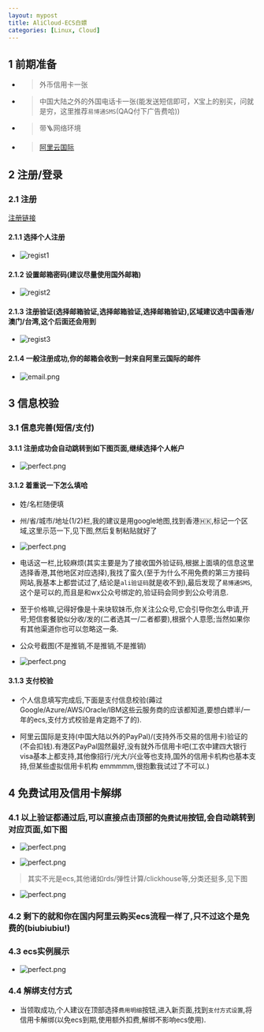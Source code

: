```yaml
---
layout: mypost
title: AliCloud-ECS白嫖
categories: [Linux, Cloud]
---
```


## 1 前期准备

+ > 外币信用卡一张
+ > 中国大陆之外的外国电话卡一张(能发送短信即可，X宝上的别买，问就是穷，这里推荐`易博通SMS`(QAQ付下广告费哈))
+ > 带🪜网络环境
+ > [阿里云国际](https://www.alibabacloud.com/)

## 2 注册/登录

### 2.1 注册

[注册链接](https://account.alibabacloud.com/register/intl_register.htm?spm=a3c0i.7919406.6791778070.59.72d82129RKAUKS&oauth_callback=https%3A%2F%2Fwww.alibabacloud.com%2Fzh&lang=zh)

#### 2.1.1 选择个人注册

+ ![regist1](/posts/2020/12/09/regist1.png)

#### 2.1.2 设置邮箱密码(建议尽量使用国外邮箱)

+ ![regist2](/posts/2020/12/09/regist2.png)

#### 2.1.3 注册验证(选择邮箱验证,选择邮箱验证,选择邮箱验证),区域建议选中国香港/澳门/台湾,这个后面还会用到

+ ![regist3](/posts/2020/12/09/regist3.png)

#### 2.1.4 一般注册成功,你的邮箱会收到一封来自阿里云国际的邮件

+ ![email.png](/posts/2020/12/09/email.png)

## 3 信息校验

### 3.1 信息完善(短信/支付)

#### 3.1.1 注册成功会自动跳转到如下图页面,继续选择个人帐户

+ ![perfect.png](/posts/2020/12/09/perfect.png)

#### 3.1.2 着重说一下怎么填哈

+ 姓/名栏随便填

+ 州/省/城市/地址(1/2)栏,我的建议是用google地图,找到香港🇭🇰,标记一个区域,这里示范一下,见下图,然后复制粘贴就好了 

+ ![perfect.png](/posts/2020/12/09/map.png)

+ 电话这一栏,比较麻烦(其实主要是为了接收国外验证码,根据上面填的信息这里选择香港,其他地区对应选择),我找了蛮久(至于为什么不用免费的第三方接码网站,我基本上都尝试过了,结论是`ali验证码`就是收不到),最后发现了`易博通SMS`,这个是可以的,而且是和wx公众号绑定的,验证码会同步到公众号消息.

+ 至于价格嘛,记得好像是十来块软妹币,你关注公众号,它会引导你怎么申请,开号;短信套餐貌似分收/发的(二者选其一/二者都要),根据个人意愿;当然如果你有其他渠道你也可以忽略这一条.

+ 公众号截图(不是推销,不是推销,不是推销) 

+ ![perfect.png](/posts/2020/12/09/sms.png)

#### 3.1.3 支付校验

+ 个人信息填写完成后,下面是支付信息校验(薅过Google/Azure/AWS/Oracle/IBM这些云服务商的应该都知道,要想白嫖半/一年的ecs,支付方式校验是肯定跑不了的).

+ 阿里云国际是支持(中国大陆以外的PayPal)/(支持外币交易的信用卡)验证的(不会扣钱).有港区PayPal固然最好,没有就外币信用卡吧(工农中建四大银行visa基本上都支持,其他像招行/光大/兴业等也支持,国外的信用卡机构也基本支持,但某些虚拟信用卡机构 emmmmm,很抱歉我试过了不可以.)

## 4 免费试用及信用卡解绑

### 4.1 以上验证都通过后,可以直接点击顶部的`免费试用`按钮,会自动跳转到对应页面,如下图

+ ![perfect.png](/posts/2020/12/09/shiyong.png)

+ ![perfect.png](/posts/2020/12/09/ecs12.png)

> 其实不光是ecs,其他诸如rds/弹性计算/clickhouse等,分类还挺多,见下图

+ ![perfect.png](/posts/2020/12/09/category.png)

### 4.2 剩下的就和你在国内阿里云购买ecs流程一样了,只不过这个是免费的(biubiubiu!)

### 4.3 ecs实例展示

+ ![perfect.png](/posts/2020/12/09/ecs.png)

### 4.4 解绑支付方式

+ 当领取成功,个人建议在顶部选择`费用明细`按钮,进入新页面,找到`支付方式设置`,将信用卡解绑(以免ecs到期,使用额外扣费,解绑不影响ecs使用).
